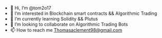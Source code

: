 - 👋 Hi, I’m @tom2o17
- 👀 I’m interested in Blockchain smart contracts && Algorithmic Trading
- 🌱 I’m currently learning Solidity && Plutus 
- 💞️ I’m looking to collaborate on Algorithmic Trading Bots
- 📫 How to reach me Thomasaclement98@gmail.com

<!---
tom2o17/tom2o17 is a ✨ special ✨ repository because its `README.md` (this file) appears on your GitHub profile.
You can click the Preview link to take a look at your changes.
--->
